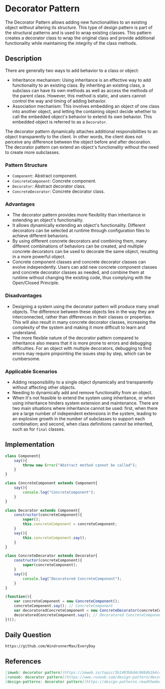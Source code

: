 # Decorator Pattern
The Decorator Pattern allows adding new functionalities to an existing object without altering its structure. This type of design pattern is part of the structural patterns and is used to wrap existing classes. This pattern creates a decorator class to wrap the original class and provide additional functionality while maintaining the integrity of the class methods.

## Description
There are generally two ways to add behavior to a class or object:
* Inheritance mechanism: Using inheritance is an effective way to add functionality to an existing class. By inheriting an existing class, a subclass can have its own methods as well as access the methods of the parent class. However, this method is static, and users cannot control the way and timing of adding behavior.
* Association mechanism: This involves embedding an object of one class into another object, and letting the containing object decide whether to call the embedded object's behavior to extend its own behavior. This embedded object is referred to as a `Decorator`.

The decorator pattern dynamically attaches additional responsibilities to an object transparently to the client. In other words, the client does not perceive any difference between the object before and after decoration. The decorator pattern can extend an object's functionality without the need to create more subclasses.

### Pattern Structure
* `Component`: Abstract component.
* `ConcreteComponent`: Concrete component.
* `Decorator`: Abstract decorator class.
* `ConcreteDecorator`: Concrete decorator class.

### Advantages
* The decorator pattern provides more flexibility than inheritance in extending an object's functionality.
* It allows dynamically extending an object's functionality. Different decorators can be selected at runtime through configuration files to achieve different behaviors.
* By using different concrete decorators and combining them, many different combinations of behaviors can be created, and multiple concrete decorators can be used to decorate the same object, resulting in a more powerful object.
* Concrete component classes and concrete decorator classes can evolve independently. Users can add new concrete component classes and concrete decorator classes as needed, and combine them at runtime without changing the existing code, thus complying with the Open/Closed Principle.

### Disadvantages
* Designing a system using the decorator pattern will produce many small objects. The difference between these objects lies in the way they are interconnected, rather than differences in their classes or properties. This will also result in many concrete decorator classes, increasing the complexity of the system and making it more difficult to learn and understand.
* The more flexible nature of the decorator pattern compared to inheritance also means that it is more prone to errors and debugging difficulties. For an object with multiple decorators, debugging to find errors may require pinpointing the issues step by step, which can be cumbersome.

### Applicable Scenarios
* Adding responsibility to a single object dynamically and transparently without affecting other objects.
* Needing to dynamically add and remove functionality from an object.
* When it's not feasible to extend the system using inheritance, or when using inheritance hinders system extension and maintenance. There are two main situations where inheritance cannot be used: first, when there are a large number of independent extensions in the system, leading to an explosive growth in the number of subclasses to support each combination; and second, when class definitions cannot be inherited, such as for `final` classes.

## Implementation

```javascript
class Component{
    say(){
        throw new Error("Abstract method cannot be called");
    }
}

class ConcreteComponent extends Component{
    say(){
        console.log("ConcreteComponent");
    }
}

class Decorator extends Component{
    constructor(concreteComponent){
        super();
        this.concreteComponent = concreteComponent;
    }
    say(){
        this.concreteComponent.say();
    }
}

class ConcreteDecorator extends Decorator{
    constructor(concreteComponent){
        super(concreteComponent);
    }
    say(){
        console.log("Decoratored ConcreteComponent");
    }
}

(function(){
    var concreteComponent = new ConcreteComponent();
    concreteComponent.say(); // ConcreteComponent
    var decoratoredConcreteComponent = new ConcreteDecorator(concreteComponent);
    decoratoredConcreteComponent.say(); // Decoratored ConcreteComponent
})();
```


## Daily Question

```
https://github.com/WindrunnerMax/EveryDay
```

## References

```markdown
[imweb: decorator pattern](https://imweb.io/topic/5b1403bbd4c96b9b1b4c4e9e)
[runoob: decorator pattern](https://www.runoob.com/design-pattern/decorator-pattern.html)
[design-patterns: decorator pattern](https://design-patterns.readthedocs.io/zh_CN/latest/structural_patterns/decorator.html)
```
